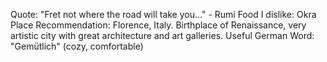 Quote: "Fret not where the road will take you..." - Rumi
Food I dislike: Okra
Place Recommendation: Florence, Italy. Birthplace of Renaissance, very artistic city with great architecture and art galleries.
Useful German Word: "Gemütlich" (cozy, comfortable)
